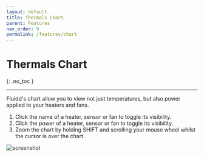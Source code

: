 ```yaml
---
layout: default
title: Thermals Chart
parent: Features
nav_order: 9
permalink: /features/chart
---
```


# Thermals Chart
{: .no_toc }

---

Fluidd's chart allow you to view not just temperatures, but also power applied
to your heaters and fans.

1. Click the name of a heater, sensor or fan to toggle its visibility.
2. Click the power of a heater, sensor or fan to toggle its visibility.
3. Zoom the chart by holding SHIFT and scrolling your mouse wheel whilst the
   cursor is over the chart.

![screenshot](/assets/images/graph.png)
